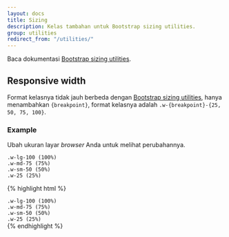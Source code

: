 ```yaml
---
layout: docs
title: Sizing
description: Kelas tambahan untuk Bootstrap sizing utilities.
group: utilities
redirect_from: "/utilities/"
---
```


Baca dokumentasi [Bootstrap sizing utilities](https://v4-alpha.getbootstrap.com/utilities/sizing/).

## Responsive width

Format kelasnya tidak jauh berbeda dengan [Bootstrap sizing utilities](https://v4-alpha.getbootstrap.com/utilities/sizing/), hanya menambahkan `{breakpoint}`, format kelasnya adalah `.w-{breakpoint}-{25, 50, 75, 100}`.

### Example

Ubah ukuran layar *browser* Anda untuk melihat perubahannya.

<div class="bd-example">
  <div class="p-3 bg-faded w-25 w-sm-50 w-md-75 w-lg-100">
    <div class="hidden-md-down hidden-xl-up"><code>.w-lg-100 (100%)</code></div>
    <div class="hidden-sm-down hidden-lg-up"><code>.w-md-75 (75%)</code></div>
    <div class="hidden-xs-down hidden-md-up"><code>.w-sm-50 (50%)</code></div>
    <div class="hidden-sm-up"><code>.w-25 (25%)</code></div>
  </div>
</div>

{% highlight html %}
<div class="w-25 w-sm-50 w-md-75 w-lg-100">
  <div class="hidden-md-down hidden-xl-up"><code>.w-lg-100 (100%)</code></div>
  <div class="hidden-sm-down hidden-lg-up"><code>.w-md-75 (75%)</code></div>
  <div class="hidden-xs-down hidden-md-up"><code>.w-sm-50 (50%)</code></div>
  <div class="hidden-sm-up"><code>.w-25 (25%)</code></div>
</div>
{% endhighlight %}
